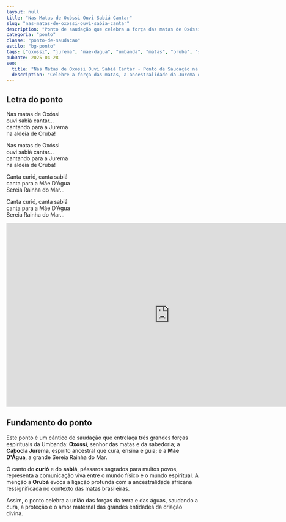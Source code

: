 ```yaml
---
layout: null
title: "Nas Matas de Oxóssi Ouvi Sabiá Cantar"
slug: "nas-matas-de-oxossi-ouvi-sabia-cantar"
description: "Ponto de saudação que celebra a força das matas de Oxóssi, o canto da Jurema Sagrada e a doçura da Mãe D'Água."
categoria: "ponto"
classe: "ponto-de-saudacao"
estilo: "bg-ponto"
tags: ["oxossi", "jurema", "mae-dagua", "umbanda", "matas", "oruba", "sabia", "curio"]
pubDate: 2025-04-28
seo:
  title: "Nas Matas de Oxóssi Ouvi Sabiá Cantar - Ponto de Saudação na Umbanda"
  description: "Celebre a força das matas, a ancestralidade da Jurema e a proteção da Mãe D'Água neste ponto de saudação espiritual."
---
```


## Letra do ponto

Nas matas de Oxóssi  
ouvi sabiá cantar...  
cantando para a Jurema  
na aldeia de Orubá!

Nas matas de Oxóssi  
ouvi sabiá cantar...  
cantando para a Jurema  
na aldeia de Orubá!

Canta curió, canta sabiá  
canta para a Mãe D'Água  
Sereia Rainha do Mar...

Canta curió, canta sabiá  
canta para a Mãe D'Água  
Sereia Rainha do Mar...

<iframe width="853" height="480" src="https://www.youtube.com/embed/CS74kwqnLE0" title="Umbanda - Cabocla Jurema - Nas Matas de Oxóssi" frameborder="0" allow="accelerometer; autoplay; clipboard-write; encrypted-media; gyroscope; picture-in-picture; web-share" referrerpolicy="strict-origin-when-cross-origin" allowfullscreen></iframe>

## Fundamento do ponto

Este ponto é um cântico de saudação que entrelaça três grandes forças espirituais da Umbanda: **Oxóssi**, senhor das matas e da sabedoria; a **Cabocla Jurema**, espírito ancestral que cura, ensina e guia; e a **Mãe D'Água**, a grande Sereia Rainha do Mar.

O canto do **curió** e do **sabiá**, pássaros sagrados para muitos povos, representa a comunicação viva entre o mundo físico e o mundo espiritual. A menção a **Orubá** evoca a ligação profunda com a ancestralidade africana ressignificada no contexto das matas brasileiras.

Assim, o ponto celebra a união das forças da terra e das águas, saudando a cura, a proteção e o amor maternal das grandes entidades da criação divina.
